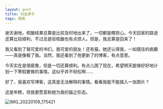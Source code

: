 ```yaml
---
layout: post
title: 归去来兮
tags: 随笔
---
```


谢天谢地，核酸结果总算是比较及时地出来了，一切都是瞎担心。今天回家的路途还算比较顺利，不过总是验核酸也有点烦人。但是，我总算是回来了！

我又看到了我可爱的书们，我可爱的朋友！还有猫，她还认得我，一如既往的疯癫——真是像极了我。当然，我还看到了他更新了的博客，有点意思。

今天实在是很疲惫，但是一切还算顺利。有点儿困了现在，希望明天能够好好地计划一下寒假要做的事情。这似乎并不轻松啊......

好了，我喜欢写博客，这真是无法解释的事情。看看我能不能插入一张图片？

这是年糕，但我更愿意称她为我的猫之形态。

![IMG_20220109_175421](https://user-images.githubusercontent.com/96682133/148688202-d4638e08-7c4b-456d-90c3-8cc0d380ab13.jpg)
